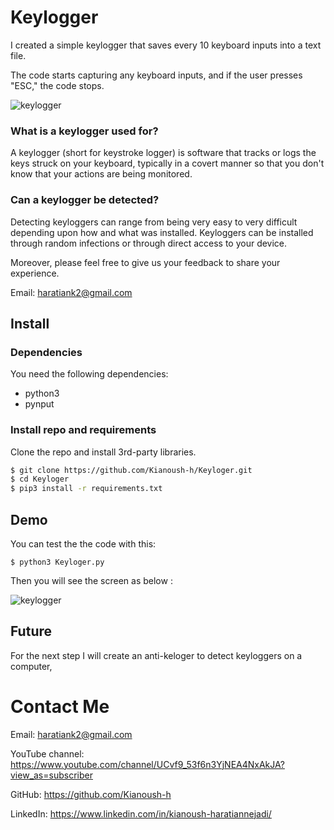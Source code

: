 # Keylogger
 
I created a simple keylogger that saves every 10 keyboard inputs into a text file.

The code starts capturing any keyboard inputs, and if the user presses "ESC," the code stops. 


![keylogger](./etcs/example.gif)




### What is a keylogger used for?
A keylogger (short for keystroke logger) is software that tracks or logs the keys struck on your keyboard, typically in a covert manner so that you don't know that your actions are being monitored.

### Can a keylogger be detected?
Detecting keyloggers can range from being very easy to very difficult depending upon how and what was installed. Keyloggers can be installed through random infections or through direct access to your device.



Moreover, please feel free to give us your feedback to share your experience.

Email: haratiank2@gmail.com


## Install

### Dependencies

You need the following dependencies:

- python3
- pynput


### Install repo and requirements

Clone the repo and install 3rd-party libraries.

```bash
$ git clone https://github.com/Kianoush-h/Keyloger.git
$ cd Keyloger
$ pip3 install -r requirements.txt
```




## Demo

You can test the the code with this:

```
$ python3 Keyloger.py
```


Then you will see the screen as below :

![keylogger](./etcs/example.gif)





## Future

For the next step I will create an anti-keloger to detect keyloggers on a computer,


# Contact Me

Email: haratiank2@gmail.com

YouTube channel: https://www.youtube.com/channel/UCvf9_53f6n3YjNEA4NxAkJA?view_as=subscriber

GitHub: https://github.com/Kianoush-h

LinkedIn: https://www.linkedin.com/in/kianoush-haratiannejadi/
